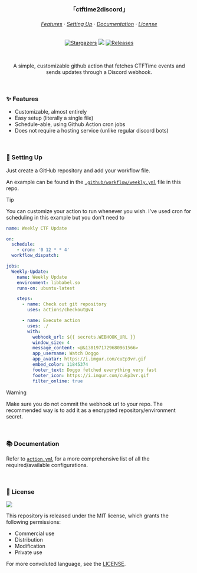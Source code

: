 <h3 align="center">
	「ctftime2discord」
</h3>

<h6 align="center">
  <a href="#-features">Features</a>
  ·
  <a href="#-setting-up">Setting Up</a>
  ·
  <a href="#-documentation">Documentation</a>
  ·
  <a href="#-license">License</a>
</h6>

<p align="center">
	<a href="https://github.com/darkguy10/ctftime2discord/stargazers">
		<img alt="Stargazers" src="https://img.shields.io/github/stars/darkguy10/ctftime2discord?style=for-the-badge&logo=starship&color=C9CBFF&logoColor=D9E0EE&labelColor=302D41"></a>
	<a href="https://github.com/DarkGuy10/ctftime2discord/issues">
		<img src="https://img.shields.io/github/issues/DarkGuy10/ctftime2discord?colorA=1e1e28&colorB=bee4ed&logoColor=D9E0EE&logo=gitbook&style=for-the-badge"></a>
  <a href="https://github.com/darkguy10/ctftime2discord/releases/latest">
  	<img alt="Releases" src="https://img.shields.io/github/release/darkguy10/ctftime2discord?style=for-the-badge&logo=github&color=F2CDCD&logoColor=D9E0EE&labelColor=302D41"/></a>
</p>

&nbsp;

<p align="center">
  A simple, customizable github action that fetches CTFTime events and sends updates through a Discord webhook.
</p>

&nbsp;

### ✨ Features

- Customizable, almost entirely
- Easy setup (literally a single file)
- Schedule-able, using Github Action cron jobs
- Does not require a hosting service (unlike regular discord bots)

&nbsp;

### 🚀 Setting Up

Just create a GitHub repository and add your workflow file.

An example can be found in the [`.github/workflow/weekly.yml`](https://github.com/darkguy10/ctftime2discord/blob/main/.github/workflow/weekly) file in this repo.

> [!TIP]
> You can customize your action to run whenever you wish. I've used cron for scheduling in this example but you don't need to

```yaml
name: Weekly CTF Update

on:
  schedule:
    - cron: '0 12 * * 4'
  workflow_dispatch:

jobs:
  Weekly-Update:
    name: Weekly Update
    environment: libbabel.so
    runs-on: ubuntu-latest

    steps:
      - name: Check out git repository
        uses: actions/checkout@v4

      - name: Execute action
        uses: ./
        with:
          webhook_url: ${{ secrets.WEBHOOK_URL }}
          window_size: 4
          message_content: <@&1381971729680961566>
          app_username: Watch Doggo
          app_avatar: https://i.imgur.com/cuEp3vr.gif
          embed_color: 11845374
          footer_text: Doggo fetched everything very fast
          footer_icon: https://i.imgur.com/cuEp3vr.gif
          filter_online: true
```

> [!WARNING]
> Make sure you do not commit the webhook url to your repo. The recommended way is to add it as a encrypted repository/environment secret.

&nbsp;

### 📚 Documentation

Refer to [`action.yml`](https://github.com/darkguy10/ctftime2discord/blob/main/action.yml) for a more comprehensive list of all the required/available configurations.

&nbsp;

### 📜 License

<a href="https://github.com/darkguy10/ctftime2discord/blob/main/LICENSE.md"><img src="https://img.shields.io/github/license/darkguy10/ctftime2discord?style=for-the-badge&labelColor=302D41&color=C9CBFF"/></a>

This repository is released under the MIT license, which grants the following permissions:

- Commercial use
- Distribution
- Modification
- Private use

For more convoluted language, see the [LICENSE](https://github.com/darkguy10/ctftime2discord/blob/main/LICENSE.md).
